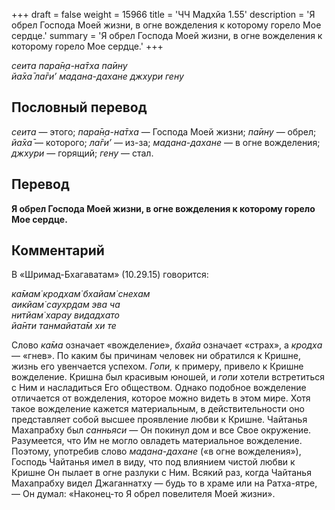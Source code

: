 +++
draft = false
weight = 15966
title = 'ЧЧ Мадхйа 1.55'
description = 'Я обрел Господа Моей жизни, в огне вожделения к которому горело Мое сердце.'
summary = 'Я обрел Господа Моей жизни, в огне вожделения к которому горело Мое сердце.'
+++

_сеита пара̄н̣а-на̄тха па̄ину  
йа̄ха̄ ла̄ги’ мадана-дахане джхури гену_

## Пословный перевод

_сеита_ — этого; _пара̄н̣а_\-_на̄тха_ — Господа Моей жизни; _па̄ину_ — обрел; _йа̄ха̄_ — которого; _ла̄ги’_ — из-за; _мадана_\-_дахане_ — в огне вожделения; _джхури_ — горящий; _гену_ — стал.

## Перевод

**Я обрел Господа Моей жизни, в огне вожделения к которому горело Мое сердце.**

## Комментарий

В «Шримад-Бхагаватам» (10.29.15) говорится:

_ка̄мам̇ кродхам̇ бхайам̇ снехам  
аикйам̇ саухр̣дам эва ча  
нитйам̇ харау видадхато  
йа̄нти танмайата̄м хи те_

Слово _ка̄ма_ означает «вожделение», _бхайа_ означает «страх», а _кродха_ — «гнев». По каким бы причинам человек ни обратился к Кришне, жизнь его увенчается успехом. _Гопи,_ к примеру, привело к Кришне вожделение. Кришна был красивым юношей, и _гопи_ хотели встретиться с Ним и насладиться Его обществом. Однако подобное вожделение отличается от вожделения, которое можно видеть в этом мире. Хотя такое вожделение кажется материальным, в действительности оно представляет собой высшее проявление любви к Кришне. Чайтанья Махапрабху был _санньяси_ — Он покинул дом и все Свое окружение. Разумеется, что Им не могло овладеть материальное вожделение. Поэтому, употребив слово _мадана-дахане_ («в огне вожделения»), Господь Чайтанья имел в виду, что под влиянием чистой любви к Кришне Он пылает в огне разлуки с Ним. Всякий раз, когда Чайтанья Махапрабху видел Джаганнатху — будь то в храме или на Ратха-ятре, — Он думал: «Наконец-то Я обрел повелителя Моей жизни».
